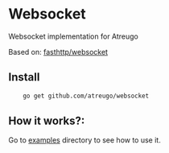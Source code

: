 # Websocket

Websocket implementation for Atreugo

Based on: [fasthttp/websocket](https://github.com/fasthttp/websocket)

## Install

```bash
    go get github.com/atreugo/websocket
```

## How it works?:

Go to [examples](https://github.com/atreugo/websocket/tree/master/examples) directory to see how to use it.
